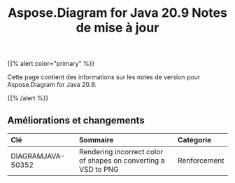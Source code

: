 ﻿---
title: Aspose.Diagram for Java 20.9 Notes de mise à jour
type: docs
weight: 13
url: /fr/java/aspose-diagram-for-java-20-9-release-notes/
---
{{% alert color="primary" %}}

Cette page contient des informations sur les notes de version pour Aspose.Diagram for Java 20.9.

{{% /alert %}}
## **Améliorations et changements**  ##

|**Clé**|**Sommaire**|**Catégorie**|
|:- |:- |:- |
|DIAGRAMJAVA-50352|Rendering incorrect color of shapes on converting a VSD to PNG|Renforcement|
